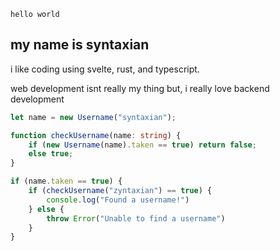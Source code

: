 `hello world`
## my name is syntaxian
i like coding using svelte, rust, and typescript.

web development isnt really my thing but, i really love backend development


```ts
let name = new Username("syntaxian");

function checkUsername(name: string) {
    if (new Username(name).taken == true) return false;
    else true;
}

if (name.taken == true) {
    if (checkUsername("zyntaxian") == true) {
        console.log("Found a username!")
    } else {
        throw Error("Unable to find a username")
    }
}
```
